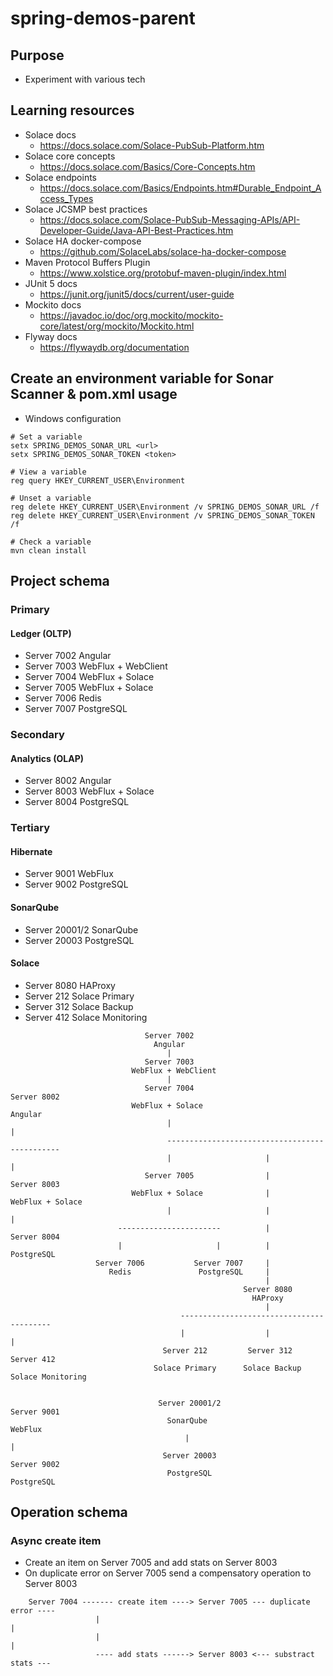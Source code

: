 # spring-demos-parent

## Purpose

- Experiment with various tech

## Learning resources

- Solace docs
  - https://docs.solace.com/Solace-PubSub-Platform.htm
- Solace core concepts
  - https://docs.solace.com/Basics/Core-Concepts.htm
- Solace endpoints
  - https://docs.solace.com/Basics/Endpoints.htm#Durable_Endpoint_Access_Types
- Solace JCSMP best practices
  - https://docs.solace.com/Solace-PubSub-Messaging-APIs/API-Developer-Guide/Java-API-Best-Practices.htm
- Solace HA docker-compose
  - https://github.com/SolaceLabs/solace-ha-docker-compose
- Maven Protocol Buffers Plugin
  - https://www.xolstice.org/protobuf-maven-plugin/index.html
- JUnit 5 docs
  - https://junit.org/junit5/docs/current/user-guide
- Mockito docs
  - https://javadoc.io/doc/org.mockito/mockito-core/latest/org/mockito/Mockito.html
- Flyway docs
  - https://flywaydb.org/documentation

## Create an environment variable for Sonar Scanner & pom.xml usage 
 
- Windows configuration

```
# Set a variable
setx SPRING_DEMOS_SONAR_URL <url>
setx SPRING_DEMOS_SONAR_TOKEN <token>

# View a variable
reg query HKEY_CURRENT_USER\Environment

# Unset a variable
reg delete HKEY_CURRENT_USER\Environment /v SPRING_DEMOS_SONAR_URL /f
reg delete HKEY_CURRENT_USER\Environment /v SPRING_DEMOS_SONAR_TOKEN /f

# Check a variable
mvn clean install
```

## Project schema

### Primary

#### Ledger (OLTP)

- Server 7002 Angular
- Server 7003 WebFlux + WebClient
- Server 7004 WebFlux + Solace
- Server 7005 WebFlux + Solace
- Server 7006 Redis
- Server 7007 PostgreSQL 

### Secondary

#### Analytics (OLAP)

- Server 8002 Angular
- Server 8003 WebFlux + Solace
- Server 8004 PostgreSQL

### Tertiary 

#### Hibernate

- Server 9001 WebFlux
- Server 9002 PostgreSQL

#### SonarQube

- Server 20001/2 SonarQube
- Server 20003 PostgreSQL

#### Solace

- Server 8080 HAProxy
- Server 212 Solace Primary
- Server 312 Solace Backup
- Server 412 Solace Monitoring

```
                              Server 7002 
                                Angular
                                   |
                              Server 7003 
                           WebFlux + WebClient
                                   |
                              Server 7004                                  Server 8002 
                           WebFlux + Solace                                  Angular
                                   |                                            |
                                   ----------------------------------------------
                                   |                     |                      |
                              Server 7005                |                 Server 8003
                           WebFlux + Solace              |              WebFlux + Solace 
                                   |                     |                      |
                        -----------------------          |                 Server 8004
                        |                     |          |                  PostgreSQL
                   Server 7006           Server 7007     |                 
                      Redis               PostgreSQL     |
                                                         |
                                                    Server 8080
                                                      HAProxy
                                                         |
                                      -----------------------------------------
                                      |                  |                    |
                                  Server 212         Server 312           Server 412
                                Solace Primary      Solace Backup      Solace Monitoring


                                 Server 20001/2                         Server 9001
                                   SonarQube                              WebFlux  
                                       |                                     |     
                                  Server 20003                          Server 9002
                                   PostgreSQL                            PostgreSQL
```

## Operation schema

### Async create item

- Create an item on Server 7005 and add stats on Server 8003
- On duplicate error on Server 7005 send a compensatory operation to Server 8003

```
    Server 7004 ------- create item ----> Server 7005 --- duplicate error ----
                   |                                                         |
                   |                                                         |
                   ---- add stats ------> Server 8003 <--- substract stats ---
```
